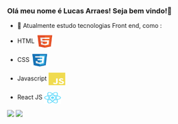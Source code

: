 ### Olá meu nome é Lucas Arraes! Seja bem vindo!👋


- 🔭 Atualmente estudo tecnologias Front end, como :

- HTML <img align="center" height="30" width="40" src="https://raw.githubusercontent.com/devicons/devicon/master/icons/html5/html5-original.svg">
- CSS <img align="center" height="30" width="40" src="https://raw.githubusercontent.com/devicons/devicon/master/icons/css3/css3-original.svg">
- Javascript <img align="center" height="30" width="40" src="https://raw.githubusercontent.com/devicons/devicon/master/icons/javascript/javascript-plain.svg">
- React JS     <img align="center" height="30" width="40" src="https://raw.githubusercontent.com/devicons/devicon/master/icons/react/react-original.svg">

<div> 
  <a href = "mailto:lucasarraes.ju@gmail.com"><img src="https://img.shields.io/badge/-Gmail-%23333?style=for-the-badge&logo=gmail&logoColor=white" target="_blank"></a>
  <a href="https://www.linkedin.com/in/lucas-arraes-a8b495186/" target="_blank"><img src="https://img.shields.io/badge/-LinkedIn-%230077B5?style=for-the-badge&logo=linkedin&logoColor=white" target="_blank"></a> 
  
</div>
